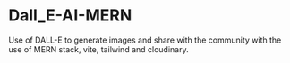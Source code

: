 # Dall_E-AI-MERN
Use of DALL-E to generate images and share with the community with the use of MERN stack, vite, tailwind and cloudinary.

